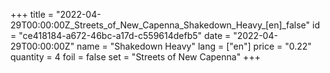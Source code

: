 +++
title = "2022-04-29T00:00:00Z_Streets_of_New_Capenna_Shakedown_Heavy_[en]_false"
id = "ce418184-a672-46bc-a17d-c559614defb5"
date = "2022-04-29T00:00:00Z"
name = "Shakedown Heavy"
lang = ["en"]
price = "0.22"
quantity = 4
foil = false
set = "Streets of New Capenna"
+++
